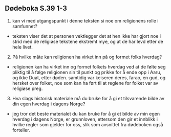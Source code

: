 ## Dødeboka S.39 1-3
1. kan vi med utgangspunkt i denne teksten si noe om religionens rolle i samfunnet?
- teksten viser det at personen vektlegger det at hen ikke har gjort noe i strid med de religiøse tekstene ekstremt mye, og at de har levd etter de hele livet.
2. På hvilke måte kan religionen ha virket inn på og formet folks hverdag?
- religionen kan ha virket inn og formet folkets hverdag ved at de følte seg pliktig til å følge religionen sin til punkt og prikke for å ende opp i Aaru, og ikke Duat, etter døden.
    samtidig var keiseren deres, farao, en gud, og hersket over folket, noe som kan ha ført til at reglene for folket var av religiøse preg.
3. Hva slags historisk materiale må du bruke for å gi et tilsvarende bilde av din egen hverdag i dagens Norge?
- jeg tror det beste materialet du kan bruke for å gi et bilde av min egen hverdag i dagens Norge, er grunnloven, ettersom den gir et innblikk i hvilke regler som gjelder for oss, 
    slik som avsnittet fra dødeboken også forteller.
